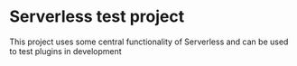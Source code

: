 # Serverless test project

This project uses some central functionality of Serverless and
can be used to test plugins in development